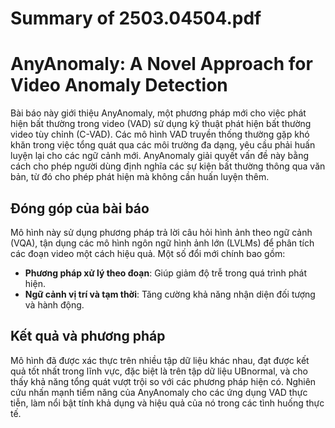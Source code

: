 # Summary of 2503.04504.pdf

# AnyAnomaly: A Novel Approach for Video Anomaly Detection

Bài báo này giới thiệu AnyAnomaly, một phương pháp mới cho việc phát hiện bất thường trong video (VAD) sử dụng kỹ thuật phát hiện bất thường video tùy chỉnh (C-VAD). Các mô hình VAD truyền thống thường gặp khó khăn trong việc tổng quát qua các môi trường đa dạng, yêu cầu phải huấn luyện lại cho các ngữ cảnh mới. AnyAnomaly giải quyết vấn đề này bằng cách cho phép người dùng định nghĩa các sự kiện bất thường thông qua văn bản, từ đó cho phép phát hiện mà không cần huấn luyện thêm.

## Đóng góp của bài báo

Mô hình này sử dụng phương pháp trả lời câu hỏi hình ảnh theo ngữ cảnh (VQA), tận dụng các mô hình ngôn ngữ hình ảnh lớn (LVLMs) để phân tích các đoạn video một cách hiệu quả. Một số đổi mới chính bao gồm:

- **Phương pháp xử lý theo đoạn**: Giúp giảm độ trễ trong quá trình phát hiện.
- **Ngữ cảnh vị trí và tạm thời**: Tăng cường khả năng nhận diện đối tượng và hành động.

## Kết quả và phương pháp

Mô hình đã được xác thực trên nhiều tập dữ liệu khác nhau, đạt được kết quả tốt nhất trong lĩnh vực, đặc biệt là trên tập dữ liệu UBnormal, và cho thấy khả năng tổng quát vượt trội so với các phương pháp hiện có. Nghiên cứu nhấn mạnh tiềm năng của AnyAnomaly cho các ứng dụng VAD thực tiễn, làm nổi bật tính khả dụng và hiệu quả của nó trong các tình huống thực tế.
